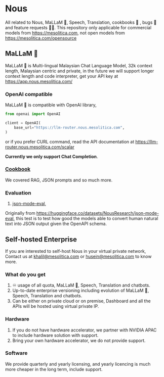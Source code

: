# Nous

All related to Nous, MaLLaM 🌙, Speech, Translation, cookbooks 📖 , bugs 🐛 and feature requests 🙇🏽. This repository only applicable for commercial models from https://mesolitica.com, not open models from https://mesolitica.com/opensource

## MaLLaM 🌙

MaLLaM 🌙 is Multi-lingual Malaysian Chat Language Model, 32k context length, Malaysian centric and private, in the future we will support longer context length and code interpreter, get your API key at https://app.nous.mesolitica.com/

### OpenAI compatible

MaLLaM 🌙 is compatible with OpenAI library,

```python
from openai import OpenAI

client = OpenAI(
    base_url="https://llm-router.nous.mesolitica.com",
)
```

or if you prefer CURL command, read the API documentation at https://llm-router.nous.mesolitica.com/scalar

**Currently we only support Chat Completion**.

### [Cookbook](cookbook)

We covered RAG, JSON prompts and so much more.

### Evaluation

1. [json-mode-eval](evaluation/json-mode-eval),

Originally from https://huggingface.co/datasets/NousResearch/json-mode-eval, this test is to test how good the models able to convert human natural text into JSON output given the OpenAPI schema.

## Self-hosted Enterprise

If you are interested to self-host Nous in your virtual private network, Contact us at khalil@mesolitica.com or husein@mesolitica.com to know more.

### What do you get

1. ♾️ usage of all quota, MaLLaM 🌙, Speech, Translation and chatbots.
2. Up-to-date enterprise versioning including evolution of MaLLaM 🌙, Speech, Translation and chatbots.
3. Can be either on private cloud or on premise, Dashboard and all the APIs will be hosted using virtual private IP.

### Hardware

1. If you do not have hardware accelerator, we partner with NVIDIA APAC to include hardware solution with support.
2. Bring your own hardware accelerator, we do not provide support.

### Software

We provide quarterly and yearly licensing, and yearly licencing is much more cheaper in the long term, include support.
